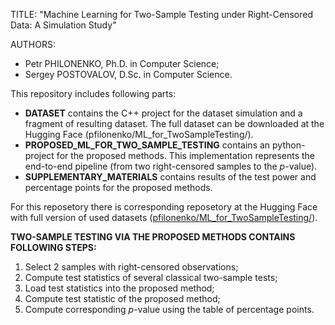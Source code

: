 TITLE: "Machine Learning for Two-Sample Testing under Right-Censored Data: A Simulation Study"

AUTHORS: 
- Petr PHILONENKO, Ph.D. in Computer Science;
- Sergey POSTOVALOV, D.Sc. in Computer Science.

This repository includes following parts:
- **DATASET** contains the C++ project for the dataset simulation and a fragment of resulting dataset. The full dataset can be downloaded at the Hugging Face (pfilonenko/ML_for_TwoSampleTesting/).
- **PROPOSED_ML_FOR_TWO_SAMPLE_TESTING** contains an python-project for the proposed methods. This implementation represents the end-to-end pipeline (from two right-censored samples to the $p$-value).
- **SUPPLEMENTARY_MATERIALS** contains results of the test power and percentage points for the proposed methods.

For this reposetory there is corresponding reposetory at the Hugging Face with full version of used datasets ([pfilonenko/ML_for_TwoSampleTesting/](https://huggingface.co/datasets/pfilonenko/ML_for_TwoSampleTesting)).




**TWO-SAMPLE TESTING VIA THE PROPOSED METHODS CONTAINS FOLLOWING STEPS:**
1) Select 2 samples with right-censored observations;
2) Compute test statistics of several classical two-sample tests;
3) Load test statistics into the proposed method;
4) Compute test statistic of the proposed method;
5) Compute corresponding $p$-value using the table of percentage points.
